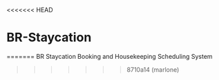 <<<<<<< HEAD
# BR-Staycation
=======
BR Staycation Booking and Housekeeping Scheduling System
>>>>>>> 8710a14 (marlone)
